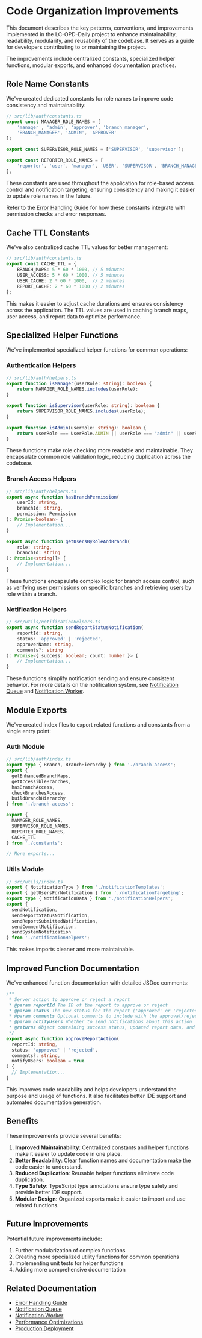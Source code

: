 # Code Organization Improvements

This document describes the key patterns, conventions, and improvements implemented in the LC-OPD-Daily project to enhance maintainability, readability, modularity, and reusability of the codebase. It serves as a guide for developers contributing to or maintaining the project.

The improvements include centralized constants, specialized helper functions, modular exports, and enhanced documentation practices.

## Role Name Constants

We've created dedicated constants for role names to improve code consistency and maintainability:

```typescript
// src/lib/auth/constants.ts
export const MANAGER_ROLE_NAMES = [
    'manager', 'admin', 'approver', 'branch_manager',
    'BRANCH_MANAGER', 'ADMIN', 'APPROVER'
];

export const SUPERVISOR_ROLE_NAMES = ['SUPERVISOR', 'supervisor'];

export const REPORTER_ROLE_NAMES = [
    'reporter', 'user', 'manager', 'USER', 'SUPERVISOR', 'BRANCH_MANAGER'
];
```

These constants are used throughout the application for role-based access control and notification targeting, ensuring consistency and making it easier to update role names in the future.

Refer to the [Error Handling Guide](./error-handling-guide.md) for how these constants integrate with permission checks and error responses.

## Cache TTL Constants

We've also centralized cache TTL values for better management:

```typescript
// src/lib/auth/constants.ts
export const CACHE_TTL = {
    BRANCH_MAPS: 5 * 60 * 1000, // 5 minutes
    USER_ACCESS: 5 * 60 * 1000, // 5 minutes
    USER_CACHE: 2 * 60 * 1000,  // 2 minutes
    REPORT_CACHE: 2 * 60 * 1000 // 2 minutes
};
```

This makes it easier to adjust cache durations and ensures consistency across the application. The TTL values are used in caching branch maps, user access, and report data to optimize performance.

## Specialized Helper Functions

We've implemented specialized helper functions for common operations:

### Authentication Helpers

```typescript
// src/lib/auth/helpers.ts
export function isManager(userRole: string): boolean {
    return MANAGER_ROLE_NAMES.includes(userRole);
}

export function isSupervisor(userRole: string): boolean {
    return SUPERVISOR_ROLE_NAMES.includes(userRole);
}

export function isAdmin(userRole: string): boolean {
    return userRole === UserRole.ADMIN || userRole === "admin" || userRole === "ADMIN";
}
```

These functions make role checking more readable and maintainable. They encapsulate common role validation logic, reducing duplication across the codebase.

### Branch Access Helpers

```typescript
// src/lib/auth/helpers.ts
export async function hasBranchPermission(
    userId: string,
    branchId: string,
    permission: Permission
): Promise<boolean> {
    // Implementation...
}

export async function getUsersByRoleAndBranch(
    role: string,
    branchId: string
): Promise<string[]> {
    // Implementation...
}
```

These functions encapsulate complex logic for branch access control, such as verifying user permissions on specific branches and retrieving users by role within a branch.

### Notification Helpers

```typescript
// src/utils/notificationHelpers.ts
export async function sendReportStatusNotification(
    reportId: string,
    status: 'approved' | 'rejected',
    approverName: string,
    comments?: string
): Promise<{ success: boolean; count: number }> {
    // Implementation...
}
```

These functions simplify notification sending and ensure consistent behavior. For more details on the notification system, see [Notification Queue](./notification-queue.md) and [Notification Worker](./notification-worker.md).

## Module Exports

We've created index files to export related functions and constants from a single entry point:

### Auth Module

```typescript
// src/lib/auth/index.ts
export type { Branch, BranchHierarchy } from './branch-access';
export {
  getEnhancedBranchMaps,
  getAccessibleBranches,
  hasBranchAccess,
  checkBranchesAccess,
  buildBranchHierarchy
} from './branch-access';

export {
  MANAGER_ROLE_NAMES,
  SUPERVISOR_ROLE_NAMES,
  REPORTER_ROLE_NAMES,
  CACHE_TTL
} from './constants';

// More exports...
```

### Utils Module

```typescript
// src/utils/index.ts
export { NotificationType } from './notificationTemplates';
export { getUsersForNotification } from './notificationTargeting';
export type { NotificationData } from './notificationHelpers';
export {
  sendNotification,
  sendReportStatusNotification,
  sendReportSubmittedNotification,
  sendCommentNotification,
  sendSystemNotification
} from './notificationHelpers';
```

This makes imports cleaner and more maintainable.

## Improved Function Documentation

We've enhanced function documentation with detailed JSDoc comments:

```typescript
/**
 * Server action to approve or reject a report
 * @param reportId The ID of the report to approve or reject
 * @param status The new status for the report ('approved' or 'rejected')
 * @param comments Optional comments to include with the approval/rejection
 * @param notifyUsers Whether to send notifications about this action
 * @returns Object containing success status, updated report data, and a message
 */
export async function approveReportAction(
  reportId: string,
  status: 'approved' | 'rejected',
  comments?: string,
  notifyUsers: boolean = true
) {
  // Implementation...
}
```

This improves code readability and helps developers understand the purpose and usage of functions. It also facilitates better IDE support and automated documentation generation.

## Benefits

These improvements provide several benefits:

1. **Improved Maintainability**: Centralized constants and helper functions make it easier to update code in one place.
2. **Better Readability**: Clear function names and documentation make the code easier to understand.
3. **Reduced Duplication**: Reusable helper functions eliminate code duplication.
4. **Type Safety**: TypeScript type annotations ensure type safety and provide better IDE support.
5. **Modular Design**: Organized exports make it easier to import and use related functions.

## Future Improvements

Potential future improvements include:

1. Further modularization of complex functions
2. Creating more specialized utility functions for common operations
3. Implementing unit tests for helper functions
4. Adding more comprehensive documentation
## Related Documentation

- [Error Handling Guide](./error-handling-guide.md)
- [Notification Queue](./notification-queue.md)
- [Notification Worker](./notification-worker.md)
- [Performance Optimizations](./performance-optimizations.md)
- [Production Deployment](./production-deployment.md)

